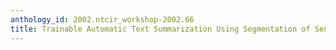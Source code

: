 ```yaml
---
anthology_id: 2002.ntcir_workshop-2002.66
title: Trainable Automatic Text Summarization Using Segmentation of Sentence
---
```

